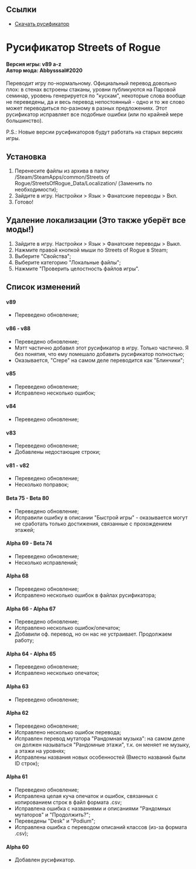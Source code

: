 ## Ссылки ##

* [Скачать русификатор](https://github.com/Abbysssal/SoR-Rus/releases)

# Русификатор Streets of Rogue
#### Версия игры: v89 a-z<br/>Автор мода: Abbysssal#2020 ####
Переводит игру по-нормальному. Официальный перевод довольно плох: в стенах встроены стаканы, уровни публикуются на Паровой семинар, уровень генерируется по "кускам", некоторые слова вообще не переведены, да и весь перевод непостоянный - одно и то же слово может переводиться по-разному в разных предложениях. Этот русификатор исправляет все подобные ошибки (или по крайней мере большинство).  

P.S.: Новые версии русификаторов будут работать на старых версиях игры.

## Установка ##
1.  Перенесите файлы из архива в папку /Steam/SteamApps/common/Streets of Rogue/StreetsOfRogue_Data/Localization/ (Заменить по необходимости);
2.  Зайдите в игру. Настройки > Язык > Фанатские переводы > Вкл.
3.  Готово!

## Удаление локализации (Это также уберёт все моды!) ##
1.  Зайдите в игру. Настройки > Язык > Фанатские переводы > Выкл.
2.  Нажмите правой кнопкой мыши по Streets of Rogue в Steam;
3.  Выберите "Свойства";
4.  Выберите категорию "Локальные файлы";
5.  Нажмите "Проверить целостность файлов игры".

## Список изменений ##

#### v89 ####
* Переведено обновление;
#### v86 - v88 ####
* Переведено обновление;
* Мэтт частично добавил этот русификатор в игру. Только частично. Я без понятия, что ему помешало добавить русификатор полностью;
* Оказывается, "Crepe" на самом деле переводится как "Блинчики";
#### v85 ####
* Переведено обновление;
* Исправлено несколько ошибок;
#### v84 ####
* Переведено обновление;
#### v83 ####
* Переведено обновление;
* Добавлены недостающие строки;
#### v81 - v82 ####
* Переведено обновление;
* Несколько поправок;
#### Beta 75 - Beta 80 ####
* Переведено обновление;
* Исправили ошибку в описании "Быстрой игры" - оказывается могут не сработать только достижения, связанные с прохождением этажей;
#### Alpha 69 - Beta 74 ####
* Переведено обновление;
* Несколько исправлений;
#### Alpha 68 ####
* Переведено обновление;
* Исправлено несколько ошибок в файлах русификатора;
#### Alpha 66 - Alpha 67 ####
* Переведено обновление;
* Исправлено несколько ошибок/опечаток;
* Добавили оф. перевод, но он нас не устраивает. Продолжаем работу;
#### Alpha 64 - Alpha 65 ####
* Переведено обновление;
* Исправлено несколько опечаток;
#### Alpha 63 ####
* Переведено обновление;
#### Alpha 62 ####
* Переведено обновление;
* Исправлено несколько ошибок перевода;
* Исправлен перевод мутатора "Рандомная музыка": на самом деле он должен называться "Рандомные этажи", т.к. он меняет не музыку, а этажи на уровнях;
* Исправлены названия новых особенностей (Вместо названий были ID строк);
#### Alpha 61 ####
* Переведено обновление;
* Исправлена целая куча опечаток и ошибок, связанных с копированием строк в файл формата .csv;
* Исправлена ошибка с названиями и описаниями "Рандомных мутаторов" и "Продолжить?";
* Переведены "Desk" и "Podium";
* Исправлена ошибка с переводом описаний классов (из-за формата .csv);
#### Alpha 60 ####
* Добавлен русификатор.
